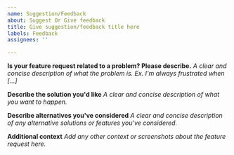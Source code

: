 ```yaml
---
name: Suggestion/Feedback
about: Suggest Or Give feedback
title: Give suggestion/feedback title here
labels: Feedback
assignees: ''

---
```


**Is your feature request related to a problem? Please describe.**
*A clear and concise description of what the problem is. Ex. I'm always frustrated when [...]*


**Describe the solution you'd like**
*A clear and concise description of what you want to happen.*

**Describe alternatives you've considered**
*A clear and concise description of any alternative solutions or features you've considered.*

**Additional context**
*Add any other context or screenshots about the feature request here.*
